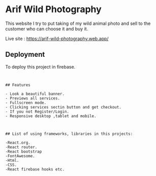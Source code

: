 
# Arif Wild Photography

This website I try to put taking of my wild animal photo and sell to the customer who can choose it and buy it.

Live site : https://arif-wild-photography.web.app/

## Deployment

To deploy this project in firebase.

```


## Features

- Look a beautiful banner.
- Previews all services.
- Fullscreen mode.
- Clicking services sectin button and get checkout.
- If you not Register/Login.
- Responsive desktop ,tablet and mobile.



## List of using frameworks, libraries in this projects:

-React.org.
-React router.
-React bootstrap
-FontAwesome.
-Html.
-CSS.
-React firebase hooks etc.
    